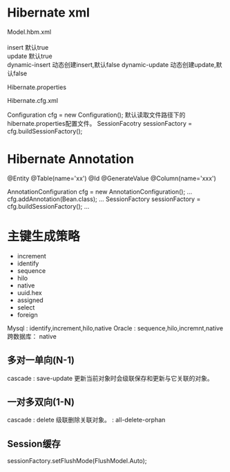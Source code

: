 # Hibernate xml  

Model.hbm.xml  
  <property>  
     insert  默认true    
     update  默认true  
  <class>
     dynamic-insert  动态创建insert,默认false
     dynamic-update  动态创建update,默认false  
    
Hibernate.properties

Hibernate.cfg.xml


Configuration cfg = new Configuration();   默认读取文件路径下的hibernate.properties配置文件。
SessionFacotry sessionFactory = cfg.buildSessionFactory();


# Hibernate Annotation

@Entity
@Table(name='xx')
@Id
@GenerateValue
@Column(name='xxx')
 

AnnotationConfiguration cfg = new AnnotationConfiguration();
...
cfg.addAnnotation(Bean.class);
...
SessionFactory sessionFactory = cfg.buildSessionFactory();
...


# 主键生成策略
* increment
* identify
* sequence
* hilo
* native
* uuid.hex
* assigned
* select
* foreign


Mysql : identify,increment,hilo,native
Oracle : sequence,hilo,incremnt,native
跨数据库： native


## 多对一单向(N-1)
<many-to-one name='' column='' class='' lazy='' not-null='' cascade='' />  
 cascade : save-update 更新当前对象时会级联保存和更新与它关联的对象。  

## 一对多双向(1-N)
<set name='' cascade='' inverse=''>  
  <key column='' />  
  <one-to-many class='' />  
</set>

 cascade : delete 级联删除关联对象。
         : all-delete-orphan
 
## Session缓存
sessionFactory.setFlushMode(FlushModel.Auto);